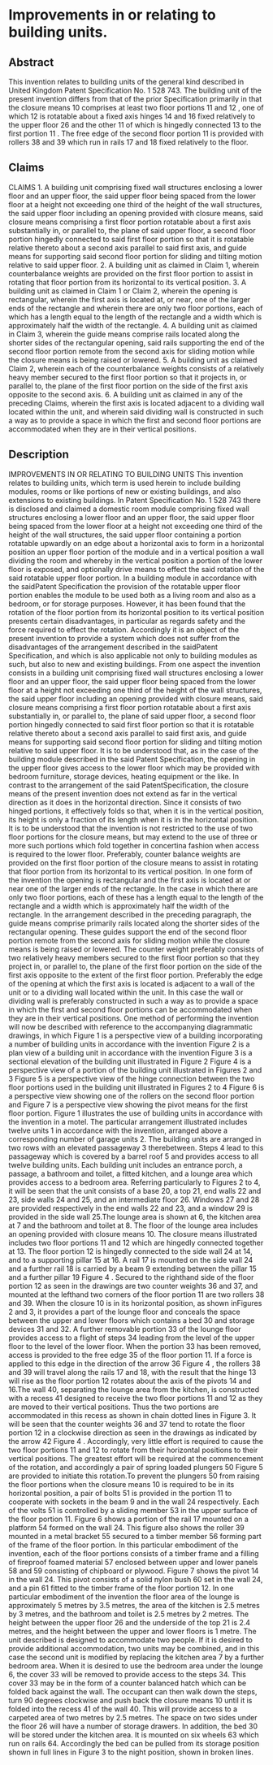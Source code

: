 # Improvements in or relating to building units.

## Abstract
This invention relates to building units of the general kind described in United Kingdom Patent Specification No. 1 528 743. The building unit of the present invention differs from that of the prior Specification primarily in that the closure means 10 comprises at least two floor portions 11 and 12 , one of which 12 is rotatable about a fixed axis hinges 14 and 16 fixed relatively to the upper floor 26 and the other 11 of which is hingedly connected 13 to the first portion 11 . The free edge of the second floor portion 11 is provided with rollers 38 and 39 which run in rails 17 and 18 fixed relatively to the floor.

## Claims
CLAIMS 1. A building unit comprising fixed wall structures enclosing a lower floor and an upper floor, the said upper floor being spaced from the lower floor at a height not exceeding one third of the height of the wall structures, the said upper floor including an opening provided with closure means, said closure means comprising a first floor portion rotatable about a first axis substantially in, or parallel to, the plane of said upper floor, a second floor portion hingedly connected to said first floor portion so that it is rotatable relative thereto about a second axis parallel to said first axis, and guide means for supporting said second floor portion for sliding and tilting motion relative to said upper floor. 2. A building unit as claimed in Claim 1, wherein counterbalance weights are provided on the first floor portion to assist in rotating that floor portion from its horizontal to its vertical position. 3. A building unit as claimed in Claim 1 or Claim 2, wherein the opening is rectangular, wherein the first axis is located at, or near, one of the larger ends of the rectangle and wherein there are only two floor portions, each of which has a length equal to the length of the rectangle and a width which is approximately half the width of the rectangle. 4. A building unit as claimed in Claim 3, wherein the guide means comprise rails located along the shorter sides of the rectangular opening, said rails supporting the end of the second floor portion remote from the second axis for sliding motion while the closure means is being raised or lowered. 5. A building unit as claimed Claim 2, wherein each of the counterbalance weights consists of a relatively heavy member secured to the first floor portion so that it projects in, or parallel to, the plane of the first floor portion on the side of the first axis opposite to the second axis. 6. A building unit as claimed in any of the preceding Claims, wherein the first axis is located adjacent to a dividing wall located within the unit, and wherein said dividing wall is constructed in such a way as to provide a space in which the first and second floor portions are accommodated when they are in their vertical positions.

## Description
IMPROVEMENTS IN OR RELATING TO BUILDING UNITS This invention relates to building units, which term is used herein to include building modules, rooms or like portions of new or existing buildings, and also extensions to existing buildings. In Patent Specification No. 1 528 743 there is disclosed and claimed a domestic room module comprising fixed wall structures enclosing a lower floor and an upper floor, the said upper floor being spaced from the lower floor at a height not exceeding one third of the height of the wall structures, the said upper floor containing a portion rotatable upwardly on an edge about a horizontal axis to form in a horizontal position an upper floor portion of the module and in a vertical position a wall dividing the room and whereby in the vertical position a portion of the lower floor is exposed, and optionally drive means to effect the said rotation of the said rotatable upper floor portion. In a building module in accordance with the saidPatent Specification the provision of the rotatable upper floor portion enables the module to be used both as a living room and also as a bedroom, or for storage purposes. However, it has been found that the rotation of the floor portion from its horizontal position to its vertical position presents certain disadvantages, in particular as regards safety and the force required to effect the rotation. Accordingly it is an object of the present invention to provide a system which does not suffer from the disadvantages of the arrangement described in the saidPatent Specification, and which is also applicable not only to building modules as such, but also to new and existing buildings. From one aspect the invention consists in a building unit comprising fixed wall structures enclosing a lower floor and an upper floor, the said upper floor being spaced from the lower floor at a height not exceeding one third of the height of the wall structures, the said upper floor including an opening provided with closure means, said closure means comprising a first floor portion rotatable about a first axis substantially in, or parallel to, the plane of said upper floor, a second floor portion hingedly connected to said first floor portion so that it is rotatable relative thereto about a second axis parallel to said first axis, and guide means for supporting said second floor portion for sliding and tilting motion relative to said upper floor. It is to be understood that, as in the case of the building module described in the said Patent Specification, the opening in the upper floor gives access to the lower floor which may be provided with bedroom furniture, storage devices, heating equipment or the like. In contrast to the arrangement of the said PatentSpecification, the closure means of the present invention does not extend as far in the vertical direction as it does in the horizontal direction. Since it consists of two hinged portions, it effectively folds so that, when it is in the vertical position, its height is only a fraction of its length when it is in the horizontal position. It is to be understood that the invention is not restricted to the use of two floor portions for the closure means, but may extend to the use of three or more such portions which fold together in concertina fashion when access is required to the lower floor. Preferably, counter balance weights are provided on the first floor portion of the closure means to assist in rotating that floor portion from its horizontal to its vertical position. In one form of the invention the opening is rectangular and the first axis is located at or near one of the larger ends of the rectangle. In the case in which there are only two floor portions, each of these has a length equal to the length of the rectangle and a width which is approximately half the width of the rectangle. In the arrangement described in the preceding paragraph, the guide means comprise primarily rails located along the shorter sides of the rectangular opening. These guides support the end of the second floor portion remote from the second axis for sliding motion while the closure means is being raised or lowered. The counter weight preferably consists of two relatively heavy members secured to the first floor portion so that they project in, or parallel to, the plane of the first floor portion on the side of the first axis opposite to the extent of the first floor portion. Preferably the edge of the opening at which the first axis is located is adjacent to a wall of the unit or to a dividing wall located within the unit. In this case the wall or dividing wall is preferably constructed in such a way as to provide a space in which the first and second floor portions can be accommodated when they are in their vertical positions. One method of performing the invention will now be described with reference to the accompanying diagrammatic drawings, in which Figure 1 is a perspective view of a building incorporating a number of building units in accordance with the invention Figure 2 is a plan view of a building unit in accordance with the invention Figure 3 is a sectional elevation of the building unit illustrated in Figure 2 Figure 4 is a perspective view of a portion of the building unit illustrated in Figures 2 and 3 Figure 5 is a perspective view of the hinge connection between the two floor portions used in the building unit illustrated in Figures 2 to 4 Figure 6 is a perspective view showing one of the rollers on the second floor portion and Figure 7 is a perspective view showing the pivot means for the first floor portion. Figure 1 illustrates the use of building units in accordance with the invention in a motel. The particular arrangement illustrated includes twelve units 1 in accordance with the invention, arranged above a corresponding number of garage units 2. The building units are arranged in two rows with an elevated passageway 3 therebetween. Steps 4 lead to this passageway which is covered by a barrel roof 5 and provides access to all twelve building units. Each building unit includes an entrance porch, a passage, a bathroom and toilet, a fitted kitchen, and a lounge area which provides access to a bedroom area. Referring particularly to Figures 2 to 4, it will be seen that the unit consists of a base 20, a top 21, end walls 22 and 23, side walls 24 and 25, and an intermediate floor 26. Windows 27 and 28 are provided respectively in the end walls 22 and 23, and a window 29 is provided in the side wall 25.The lounge area is shown at 6, the kitchen area at 7 and the bathroom and toilet at 8. The floor of the lounge area includes an opening provided with closure means 10. The closure means illustrated includes two floor portions 11 and 12 which are hingedly connected together at 13. The floor portion 12 is hingedly connected to the side wall 24 at 14, and to a supporting pillar 15 at 16. A rail 17 is mounted on the side wall 24 and a further rail 18 is carried by a beam 9 extending between the pillar 15 and a further pillar 19 Figure 4 . Secured to the righthand side of the floor portion 12 as seen in the drawings are two counter weights 36 and 37, and mounted at the lefthand two corners of the floor portion 11 are two rollers 38 and 39. When the closure 10 is in its horizontal position, as shown inFigures 2 and 3, it provides a part of the lounge floor and conceals the space between the upper and lower floors which contains a bed 30 and storage devices 31 and 32. A further removable portion 33 of the lounge floor provides access to a flight of steps 34 leading from the level of the upper floor to the level of the lower floor. When the portion 33 has been removed, access is provided to the free edge 35 of the floor portion 11. If a force is applied to this edge in the direction of the arrow 36 Figure 4 , the rollers 38 and 39 will travel along the rails 17 and 18, with the result that the hinge 13 will rise as the floor portion 12 rotates about the axis of the pivots 14 and 16.The wall 40, separating the lounge area from the kitchen, is constructed with a recess 41 designed to receive the two floor portions 11 and 12 as they are moved to their vertical positions. Thus the two portions are accommodated in this recess as shown in chain dotted lines in Figure 3. It will be seen that the counter weights 36 and 37 tend to rotate the floor portion 12 in a clockwise direction as seen in the drawings as indicated by the arrow 42 Figure 4 . Accordingly, very little effort is required to cause the two floor portions 11 and 12 to rotate from their horizontal positions to their vertical positions. The greatest effort will be required at the commencement of the rotation, and accordingly a pair of spring loaded plungers 50 Figure 5 are provided to initiate this rotation.To prevent the plungers 50 from raising the floor portions when the closure means 10 is required to be in its horizontal position, a pair of bolts 51 is provided in the portion 11 to cooperate with sockets in the beam 9 and in the wall 24 respectiveIy. Each of the volts 51 is controlled by a sliding member 53 in the upper surface of the floor portion 11. Figure 6 shows a portion of the rail 17 mounted on a platform 54 formed on the wall 24. This figure also shows the roller 39 mounted in a metal bracket 55 secured to a timber member 56 forming part of the frame of the floor portion. In this particular embodiment of the invention, each of the floor portions consists of a timber frame and a filling of fireproof foamed material 57 enclosed between upper and lower panels 58 and 59 consisting of chipboard or plywood. Figure 7 shows the pivot 14 in the wall 24. This pivot consists of a solid nylon bush 60 set in the wall 24, and a pin 61 fitted to the timber frame of the floor portion 12. In one particular embodiment of the invention the floor area of the lounge is approximately 5 metres by 3.5 metres, the area of the kitchen is 2.5 metres by 3 metres, and the bathroom and toilet is 2.5 metres by 2 metres. The height between the upper floor 26 and the underside of the top 21 is 2.4 metres, and the height between the upper and lower floors is 1 metre. The unit described is designed to accommodate two people. If it is desired to provide additional accommodation, two units may be combined, and in this case the second unit is modified by replacing the kitchen area 7 by a further bedroom area. When it is desired to use the bedroom area under the lounge 6, the cover 33 will be removed to provide access to the steps 34. This cover 33 may be in the form of a counter balanced hatch which can be folded back against the wall. The occupant can then walk down the steps, turn 90 degrees clockwise and push back the closure means 10 until it is folded into the recess 41 of the wall 40. This will provide access to a carpeted area of two metres by 2.5 metres. The space on two sides under the floor 26 will have a number of storage drawers. In addition, the bed 30 will be stored under the kitchen area. It is mounted on six wheels 63 which run on rails 64. Accordingly the bed can be pulled from its storage position shown in full lines in Figure 3 to the night position, shown in broken lines.